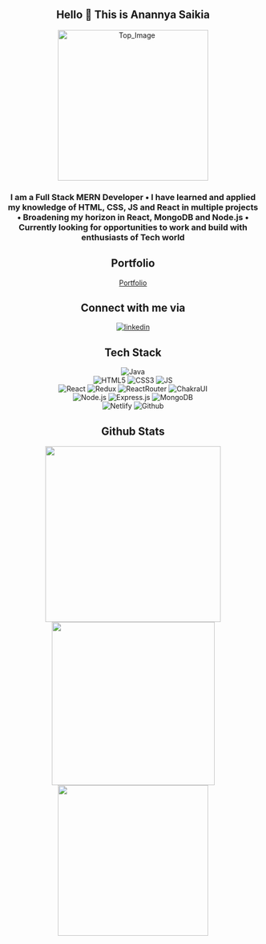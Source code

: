 

<!--
**anannyaSaikia/anannyaSaikia** is a ✨ _special_ ✨ repository because its `README.md` (this file) appears on your GitHub profile.

Here are some ideas to get you started:

- 🔭 I’m currently working on ...
- 🌱 I’m currently learning ...
- 👯 I’m looking to collaborate on ...
- 🤔 I’m looking for help with ...
- 💬 Ask me about ...
- 📫 How to reach me: ...
- 😄 Pronouns: ...
- ⚡ Fun fact: ...
-->
<div align="center">
        <h2 > Hello 👋 This is Anannya Saikia </h2>
        <img class="top_image"
            src="https://cdn.dribbble.com/users/4055494/screenshots/15215756/media/d2b66c4ca0192aa26d103448b3d1518b.gif"
            alt="Top_Image"
            style="margin: auto;
            display: flex;
            justify-content: center;
            width: 300px;">
        <h3 >I am a Full Stack MERN Developer • I have learned and applied my knowledge of HTML, CSS, JS and React in
            multiple projects • Broadening my horizon in React, MongoDB and Node.js • Currently looking for
            opportunities to work and build with enthusiasts of Tech world </h3>
        <div>
        <div>
                <h2>Portfolio</h2>
                <a href="https://anannyasaikia.github.io">Portfolio</a>
        </div>
      

<div>
            <h2>Connect with me via</h2>
            <a href="https://www.linkedin.com/in/anannya-saikia-521363239"><img
                    src="https://img.shields.io/badge/LinkedIn-0077B5?style=for-the-badge&logo=linkedin&logoColor=white"
                    alt="linkedin"></a>
        </div>
        <div>
            <h2>Tech Stack</h2>
            <img src="https://img.shields.io/badge/java-%23ED8B00.svg?style=for-the-badge&logo=openjdk&logoColor=white"
                alt="Java"><br />
            <img src="https://img.shields.io/badge/html5-%23E34F26.svg?style=for-the-badge&logo=html5&logoColor=white"
                alt="HTML5">
            <img src="https://img.shields.io/badge/css3-%231572B6.svg?style=for-the-badge&logo=css3&logoColor=white"
                alt="CSS3">
            <img src="https://img.shields.io/badge/javascript-%23323330.svg?style=for-the-badge&logo=javascript&logoColor=%23F7DF1E"
                alt="JS"><br />
            <img src="https://img.shields.io/badge/react-%2320232a.svg?style=for-the-badge&logo=react&logoColor=%2361DAFB"
                alt="React">
            <img src="https://img.shields.io/badge/redux-%23593d88.svg?style=for-the-badge&logo=redux&logoColor=white"
                alt="Redux">
            <img src="https://img.shields.io/badge/React_Router-CA4245?style=for-the-badge&logo=react-router&logoColor=white"
                alt="ReactRouter">
            <img src="https://img.shields.io/badge/chakra-%234ED1C5.svg?style=for-the-badge&logo=chakraui&logoColor=white"
                alt="ChakraUI"><br />
            <img src="https://img.shields.io/badge/node.js-6DA55F?style=for-the-badge&logo=node.js&logoColor=white"
                alt="Node.js">
            <img src="https://img.shields.io/badge/express.js-%23404d59.svg?style=for-the-badge&logo=express&logoColor=%2361DAFB"
                alt="Express.js">
            <img src="https://img.shields.io/badge/MongoDB-%234ea94b.svg?style=for-the-badge&logo=mongodb&logoColor=white"
                alt="MongoDB"><br />
            <img src="https://img.shields.io/badge/netlify-%23000000.svg?style=for-the-badge&logo=netlify&logoColor=#00C7B7"
                alt="Netlify">
            <img src="https://img.shields.io/badge/github-%23121011.svg?style=for-the-badge&logo=github&logoColor=white"
                alt="Github">
        </div>
            <h2>Github Stats</h2>
            <div >
                <img style="width : 350px;" src="https://github-readme-streak-stats.herokuapp.com?user=anannyaSaikia&theme=sunset-gradient"
                    alt="">
                <img style="width : 325px;" src="https://github-readme-stats.vercel.app/api?username=anannyaSaikia&show_icons=true&theme=synthwave"
                    alt="">
            </div>
            <div>
                <img style="width : 300px;" src="https://github-readme-stats.vercel.app/api/top-langs/?username=anannyaSaikia&layout=compact"
                    alt="">
            </div>
        </div>
    </div>
